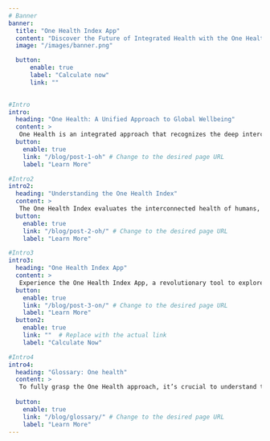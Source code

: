 ```yaml
---
# Banner
banner:
  title: "One Health Index App"
  content: "Discover the Future of Integrated Health with the One Health Index App"
  image: "/images/banner.png"

  button:
      enable: true
      label: "Calculate now"
      link: ""
 

#Intro 
intro:
  heading: "One Health: A Unified Approach to Global Wellbeing"
  content: >
   One Health is an integrated approach that recognizes the deep interconnection between the health of people, animals, and ecosystems. It addresses critical challenges like antimicrobial resistance, zoonotic diseases, and environmental health. With 75% of emerging diseases, such as Nipah, Avian Influenza, and COVID-19, originating from animals, India's economy and public health are significantly impacted (Kumar et al., 2020). The One Health Framework, at the core of our app, offers a comprehensive tool built on key indicators and datasets. These indicators, adapted from the Global One Health Index Framework, provide insights into health trends, from air quality to zoonotic disease prevalence, using robust datasets from Indian sources like NFHS, FAO, and World Bank. By integrating this data, the framework empowers policy-makers, researchers, and citizens to make evidence-based decisions and take proactive actions for a healthier future.
  button:
    enable: true
    link: "/blog/post-1-oh" # Change to the desired page URL
    label: "Learn More"

#Intro2 
intro2:
  heading: "Understanding the One Health Index"
  content: >
   The One Health Index evaluates the interconnected health of humans, animals, and the environment through three key drivers: External Driver Index (EDI) assessing societal and environmental factors, Intrinsic Driver Index (IDI) measuring collaboration across health sectors, and Core Drivers Index (CDI) evaluating progress in addressing challenges like infectious diseases and climate change. By identifying strengths and gaps, the One Health Index helps focus resources and policies, addressing the current lack of clarity and data at the human-animal-environment interface.
  button:
    enable: true
    link: "/blog/post-2-oh/" # Change to the desired page URL
    label: "Learn More"

#Intro3
intro3:
  heading: "One Health Index App"
  content: >
   Experience the One Health Index App, a revolutionary tool to explore the interconnected health of humans, animals, and the environment. With features like unified health indicators, data-driven insights, and collaborative tools, the app empowers you to assess health dynamics, share strategies, and make informed decisions. The One Health Index calculator provides personalized scores and visual insights, helping you understand and address health challenges in your area.
  button:
    enable: true
    link: "/blog/post-3-on/" # Change to the desired page URL
    label: "Learn More"
  button2:
    enable: true
    link: ""  # Replace with the actual link
    label: "Calculate Now"

#Intro4
intro4:
  heading: "Glossary: One health"
  content: >
   To fully grasp the One Health approach, it’s crucial to understand the definitions of Key Indicators, Indicators, and Sub-indicators. These elements provide the foundation for assessing the interconnected health of humans, animals, and the environment. Download the glossary to explore detailed definitions and enhance your understanding of One Health.
  
  button:
    enable: true
    link: "/blog/glossary/" # Change to the desired page URL
    label: "Learn More"
---
```

